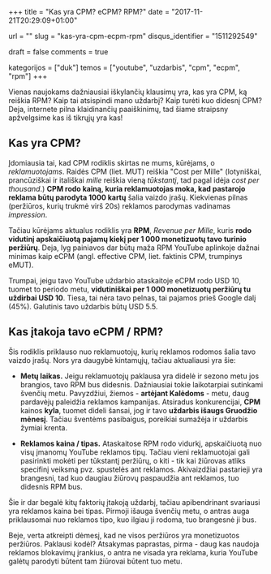+++
title 				= "Kas yra CPM? eCPM? RPM?"
date 				= "2017-11-21T20:29:09+01:00"

url					= ""
slug                = "kas-yra-cpm-ecpm-rpm"
disqus_identifier   = "1511292549"

draft				= false
comments 			= true

kategorijos         = ["duk"]
temos      	        = ["youtube", "uzdarbis", "cpm", "ecpm", "rpm"]
+++

Vienas naujokams dažniausiai iškylančių klausimų yra, kas yra CPM, ką reiškia RPM? Kaip tai atsispindi mano uždarbį? Kaip turėti kuo didesnį CPM? Deja, internete pilna klaidinančių paaiškinimų, tad šiame straipsny apžvelgsime kas iš tikrųjų yra kas!

<!--more-->

## Kas yra CPM?

Įdomiausia tai, kad CPM rodiklis skirtas ne mums, kūrėjams, o _reklamuotojams_. Raidės CPM (liet. MUT) reiškia "Cost per Mille" (lotyniškai, prancūziškai ir itališkai _mille_ reiškia vieną _tūkstantį_, tad pagal idėja _cost per thousand_.) **CPM rodo kainą, kuria reklamuotojas moka, kad pastarojo reklama būtų parodyta 1000 kartų** šalia vaizdo įrašų. Kiekvienas pilnas (peržiūros, kurių trukmė virš 20s) reklamos parodymas vadinamas _impression_.

Tačiau kūrėjams aktualus rodiklis yra **RPM**, _Revenue per Mille_, kuris **rodo vidutinį apskaičiuotą pajamų kiekį per 1 000 monetizuotų tavo turinio peržiūrų**. Deja, lyg painiavos dar būtų maža RPM YouTube aplinkoje dažnai minimas kaip eCPM (angl. effective CPM, liet. faktinis CPM, trumpinys eMUT).

Trumpai, jeigu tavo YouTube uždarbio ataskaitoje eCPM rodo USD 10, tuomet to periodo metu, **vidutiniškai per 1 000 monetizuotų peržiūrų tu uždirbai USD 10**. Tiesa, tai nėra tavo pelnas, tai pajamos prieš Google dalį (45%). Galutinis tavo uždarbis būtų USD 5.5.

## Kas įtakoja tavo eCPM / RPM?

Šis rodiklis priklauso nuo reklamuotojų, kurių reklamos rodomos šalia tavo vaizdo įrašų. Nors yra daugybė kintamųjų, tačiau aktualiausi yra šie:

* **Metų laikas.** Jeigu reklamuotojų paklausa yra didelė ir sezono metu jos brangios, tavo RPM bus didesnis. Dažniausiai tokie laikotarpiai sutinkami švenčių metu. Pavyzdžiui, žiemos - **artėjant Kalėdoms** - metu, daug pardavėjų paleidžia reklamos kampanijas. Atsiradus konkurencijai, **CPM** kainos **kyla**, tuomet dideli šansai, jog ir tavo **uždarbis išaugs Gruodžio mėnesį**. Tačiau šventėms pasibaigus, poreikiai sumažėja ir uždarbis žymiai krenta.

* **Reklamos kaina / tipas.** Ataskaitose RPM rodo vidurkį, apskaičiuotą nuo visų įmanomų YouTube reklamos tipų. Tačiau vieni reklamuotojai gali pasirinkti mokėti per tūkstantį peržiūrų, o kiti - tik kai žiūrovas atliks specifinį veiksmą pvz. spustelės ant reklamos. Akivaizdžiai pastarieji yra brangesni, tad kuo daugiau žiūrovų paspaudžia ant reklamos, tuo didesnis RPM bus.

Šie ir dar begalė kitų faktorių įtakoją uždarbį, tačiau apibendrinant svariausi yra reklamos kaina bei tipas. Pirmoji išauga švenčių metu, o antras auga priklausomai nuo reklamos tipo, kuo ilgiau ji rodoma, tuo brangesnė ji bus. 

Beje, verta atkreipti dėmesį, kad ne visos peržiūros yra monetizuotos peržiūros. Paklausi kodėl? Atsakymas paprastas, pirma - daug kas naudoja reklamos blokavimų įrankius, o antra ne visada yra reklama, kuria YouTube galėtų parodyti būtent tam žiūrovai būtent tuo metu.

[ref_1]: https://support.google.com/youtube/answer/2423005?hl=lt
[ref_2]: https://fullscreenmedia.co/2014/04/22/what-is-cpm/